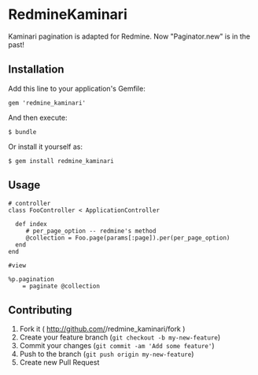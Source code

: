 # RedmineKaminari

Kaminari pagination is adapted for Redmine. Now "Paginator.new" is in the past!

## Installation

Add this line to your application's Gemfile:

    gem 'redmine_kaminari'

And then execute:

    $ bundle

Or install it yourself as:

    $ gem install redmine_kaminari

## Usage

    # controller
    class FooController < ApplicationController

      def index
         # per_page_option -- redmine's method
         @collection = Foo.page(params[:page]).per(per_page_option)
      end
    end

    #view

    %p.pagination
        = paginate @collection

## Contributing

1. Fork it ( http://github.com/<my-github-username>/redmine_kaminari/fork )
2. Create your feature branch (`git checkout -b my-new-feature`)
3. Commit your changes (`git commit -am 'Add some feature'`)
4. Push to the branch (`git push origin my-new-feature`)
5. Create new Pull Request
